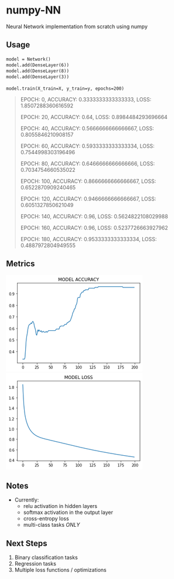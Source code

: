 # numpy-NN
Neural Network implementation from scratch using numpy

## Usage
```
model = Network()
model.add(DenseLayer(6))
model.add(DenseLayer(8))
model.add(DenseLayer(3))

model.train(X_train=X, y_train=y, epochs=200)
```
> EPOCH: 0, ACCURACY: 0.3333333333333333, LOSS: 1.8507288360616592
>
> EPOCH: 20, ACCURACY: 0.64, LOSS: 0.8984484293696664
>
> EPOCH: 40, ACCURACY: 0.5666666666666667, LOSS: 0.8055846210908157
>
> EPOCH: 60, ACCURACY: 0.5933333333333334, LOSS: 0.7544998303196496
>
> EPOCH: 80, ACCURACY: 0.6466666666666666, LOSS: 0.7034754660535022
>
> EPOCH: 100, ACCURACY: 0.8666666666666667, LOSS: 0.6522870909240465
>
> EPOCH: 120, ACCURACY: 0.9466666666666667, LOSS: 0.6051327850621049
>
> EPOCH: 140, ACCURACY: 0.96, LOSS: 0.5624822108029988
>
> EPOCH: 160, ACCURACY: 0.96, LOSS: 0.5237726663927962
>
> EPOCH: 180, ACCURACY: 0.9533333333333334, LOSS: 0.4887972804949555
>

## Metrics
![Accuracy](https://github.com/j0sephsasson/numpy-nn/blob/main/accuracy.png?raw=true)
![Loss](https://github.com/j0sephsasson/numpy-nn/blob/main/loss.png?raw=true)

## Notes
 - Currently: 
    - relu activation in hidden layers
    - softmax activation in the output layer
    - cross-entropy loss
    - multi-class tasks *ONLY*

## Next Steps
1. Binary classification tasks
2. Regression tasks
3. Multiple loss functions / optimizations